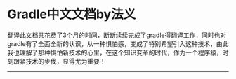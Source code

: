 Gradle中文文档by法义
=======

翻译此文档共花费了3个月的时间，断断续续完成了gradle得翻译工作，同时也对gradle有了全面全新的认识，从一种惧怕感，变成了特别希望引入这种技术，由此我也理解了那种惧怕新技术的心里，在这个知识变革的时代，作为一个程序猿，时刻跟紧技术的步伐，显得尤为重要！

------------------------------

